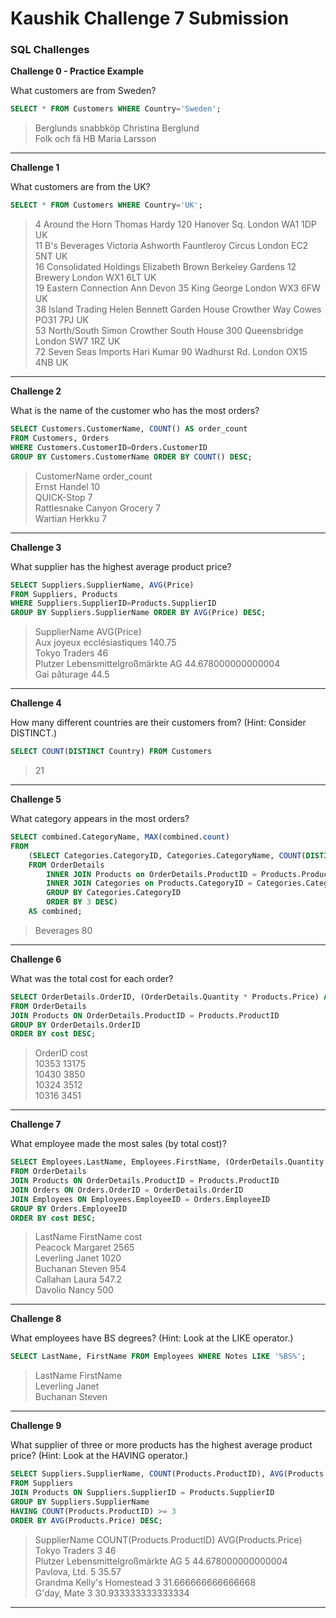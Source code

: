 # Kaushik Challenge 7 Submission  
### SQL Challenges
**Challenge 0 - Practice Example**

What customers are from Sweden?

```sql
SELECT * FROM Customers WHERE Country='Sweden';
```

>Berglunds snabbköp  	Christina Berglund  
Folk och fä HB  	Maria Larsson   

---

**Challenge 1**

What customers are from the UK?

```sql
SELECT * FROM Customers WHERE Country='UK';
```

>4	Around the Horn	Thomas Hardy	120 Hanover Sq.	London	WA1 1DP	UK  
11	B's Beverages	Victoria Ashworth	Fauntleroy Circus	London	EC2 5NT	UK  
16	Consolidated Holdings	Elizabeth Brown	Berkeley Gardens 12 Brewery	London	WX1 6LT	UK  
19	Eastern Connection	Ann Devon	35 King George	London	WX3 6FW	UK  
38	Island Trading	Helen Bennett	Garden House Crowther Way	Cowes	PO31 7PJ	UK  
53	North/South	Simon Crowther	South House 300 Queensbridge	London	SW7 1RZ	UK  
72	Seven Seas Imports	Hari Kumar	90 Wadhurst Rd.	London	OX15 4NB	UK   

---


**Challenge 2**

What is the name of the customer who has the most orders?

```sql
SELECT Customers.CustomerName, COUNT() AS order_count 
FROM Customers, Orders
WHERE Customers.CustomerID=Orders.CustomerID
GROUP BY Customers.CustomerName ORDER BY COUNT() DESC;
```

>CustomerName	order_count  
Ernst Handel	10  
QUICK-Stop	7  
Rattlesnake Canyon Grocery	7  
Wartian Herkku	7  

---


**Challenge 3**

What supplier has the highest average product price?

```sql
SELECT Suppliers.SupplierName, AVG(Price)
FROM Suppliers, Products
WHERE Suppliers.SupplierID=Products.SupplierID 
GROUP BY Suppliers.SupplierName ORDER BY AVG(Price) DESC;
```

>SupplierName	AVG(Price)  
Aux joyeux ecclésiastiques	140.75  
Tokyo Traders	46  
Plutzer Lebensmittelgroßmärkte AG	44.678000000000004  
Gai pâturage	44.5  

---


**Challenge 4**

How many different countries are their customers from? (Hint: Consider DISTINCT.)

```sql
SELECT COUNT(DISTINCT Country) FROM Customers
```

>21  

---


**Challenge 5**

What category appears in the most orders?

```sql
SELECT combined.CategoryName, MAX(combined.count) 
FROM 
    (SELECT Categories.CategoryID, Categories.CategoryName, COUNT(DISTINCT OrderDetails.OrderID) AS count
    FROM OrderDetails 
    	INNER JOIN Products on OrderDetails.ProductID = Products.ProductID 
    	INNER JOIN Categories on Products.CategoryID = Categories.CategoryID 
   		GROUP BY Categories.CategoryID
    	ORDER BY 3 DESC) 
 	AS combined;
```

>Beverages	80  

---

**Challenge 6**

What was the total cost for each order?

```sql
SELECT OrderDetails.OrderID, (OrderDetails.Quantity * Products.Price) AS cost
FROM OrderDetails 
JOIN Products ON OrderDetails.ProductID = Products.ProductID 
GROUP BY OrderDetails.OrderID
ORDER BY cost DESC;

```

>OrderID	cost  
10353	13175  
10430	3850  
10324	3512  
10316	3451  

---


**Challenge 7**

What employee made the most sales (by total cost)?

```sql
SELECT Employees.LastName, Employees.FirstName, (OrderDetails.Quantity * Products.Price) AS cost 
FROM OrderDetails 
JOIN Products ON OrderDetails.ProductID = Products.ProductID 
JOIN Orders ON Orders.OrderID = OrderDetails.OrderID 
JOIN Employees ON Employees.EmployeeID = Orders.EmployeeID 
GROUP BY Orders.EmployeeID 
ORDER BY cost DESC;

```

>LastName	FirstName	cost  
Peacock	Margaret	2565  
Leverling	Janet	1020  
Buchanan	Steven	954  
Callahan	Laura	547.2  
Davolio	Nancy	500  

---


**Challenge 8**

What employees have BS degrees? (Hint: Look at the LIKE operator.)

```sql
SELECT LastName, FirstName FROM Employees WHERE Notes LIKE '%BS%';

```

>LastName	FirstName  
Leverling	Janet  
Buchanan	Steven  

---


**Challenge 9**

What supplier of three or more products has the highest average product price? (Hint: Look at the HAVING operator.)

```sql
SELECT Suppliers.SupplierName, COUNT(Products.ProductID), AVG(Products.Price) 
FROM Suppliers 
JOIN Products ON Suppliers.SupplierID = Products.SupplierID 
GROUP BY Suppliers.SupplierName 
HAVING COUNT(Products.ProductID) >= 3 
ORDER BY AVG(Products.Price) DESC;

```

>SupplierName	COUNT(Products.ProductID)	AVG(Products.Price)  
Tokyo Traders	3	46  
Plutzer Lebensmittelgroßmärkte AG	5	44.678000000000004  
Pavlova, Ltd.	5	35.57  
Grandma Kelly's Homestead	3	31.666666666666668  
G'day, Mate	3	30.933333333333334  

---

